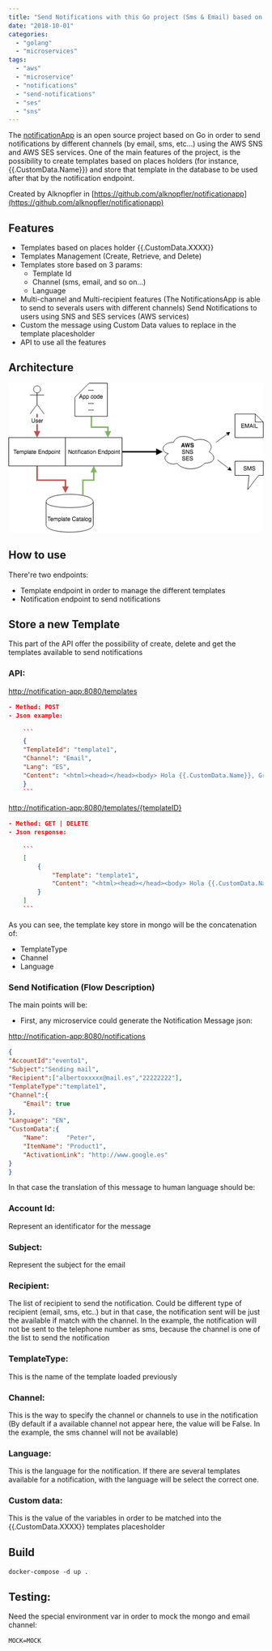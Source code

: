 ```yaml
---
title: "Send Notifications with this Go project (Sms & Email) based on AWS SES/SNS"
date: "2018-10-01"
categories: 
  - "golang"
  - "microservices"
tags: 
  - "aws"
  - "microservice"
  - "notifications"
  - "send-notifications"
  - "ses"
  - "sns"
---
```


The [notificationApp](https://github.com/alknopfler/notificationapp) is an open source project based on Go in order to send notifications by different channels (by email, sms, etc...) using the AWS SNS and AWS SES services. One of the main features of the project, is the possibility to create templates based on places holders (for instance, {{.CustomData.Name}}) and store that template in the database to be used after that by the notification endpoint.

Created by Alknopfler in [https://github.com/alknopfler/notificationapp](https://github.com/alknopfler/notificationapp)

## [](https://github.com/alknopfler/notificationapp#features)Features

- Templates based on places holder {{.CustomData.XXXX}}
- Templates Management (Create, Retrieve, and Delete)
- Templates store based on 3 params:
    - Template Id
    - Channel (sms, email, and so on...)
    - Language
- Multi-channel and Multi-recipient features (The NotificationsApp is able to send to severals users with different channels) Send Notifications to users using SNS and SES services (AWS services)
- Custom the message using Custom Data values to replace in the template placesholder
- API to use all the features

## [](https://github.com/alknopfler/notificationapp#architecture)Architecture

[![GitHub Logo](images/notificationapp.png)](https://github.com/alknopfler/notificationapp/blob/master/notificationapp.png)

## [](https://github.com/alknopfler/notificationapp#how-to-use)How to use

There're two endpoints:

- Template endpoint in order to manage the different templates
- Notification endpoint to send notifications

## [](https://github.com/alknopfler/notificationapp#store-a-new-template)Store a new Template

This part of the API offer the possibility of create, delete and get the templates available to send notifications

### [](https://github.com/alknopfler/notificationapp#api)API:

[http://notification-app:8080/templates](http://notification-app:8080/templates)

```json
- Method: POST
- Json example:

    ```
    {
    "TemplateId": "template1",
    "Channel": "Email",
    "Lang": "ES",
    "Content": "<html><head></head><body> Hola {{.CustomData.Name}}, Gracias por contratar {{.CustomData.ItemName}}.<br><br>Pulse <a href={{.CustomData.ActivationLink}}>aquí</a> para activar de su cuenta </body></html>"
    }
    ```
```

[http://notification-app:8080/templates/{templateID}](http://notification-app:8080/templates/%7BtemplateID%7D)

```json
- Method: GET | DELETE
- Json response:

    ```
    [
        {
            "Template": "template1",
            "Content": "<html><head></head><body> Hola {{.CustomData.Name}}, Gracias por contratar {{.CustomData.ItemName}}.<br><br>Pulse <a href={{.CustomData.ActivationLink}}>aquí</a> para activar de su cuenta </body></html>"
        }
    ]
    ``` 
```

As you can see, the template key store in mongo will be the concatenation of:

- TemplateType
- Channel
- Language

### [](https://github.com/alknopfler/notificationapp#send-notification-flow-description)Send Notification (Flow Description)

The main points will be:

- First, any microservice could generate the Notification Message json:

[http://notification-app:8080/notifications](http://notification-app:8080/notifications)

```json
{
"AccountId":"evento1",     
"Subject":"Sending mail",    
"Recipient":["albertoxxxxx@mail.es","22222222"],
"TemplateType":"template1",
"Channel":{
    "Email": true
},
"Language": "EN",
"CustomData":{
    "Name":     "Peter",
    "ItemName": "Product1",
    "ActivationLink": "http://www.google.es"
}
}
```

In that case the translation of this message to human language should be:

### [](https://github.com/alknopfler/notificationapp#account-id)Account Id:

Represent an identificator for the message

### [](https://github.com/alknopfler/notificationapp#subject)Subject:

Represent the subject for the email

### [](https://github.com/alknopfler/notificationapp#recipient)Recipient:

The list of recipient to send the notification. Could be different type of recipient (email, sms, etc..) but in that case, the notification sent will be just the available if match with the channel. In the example, the notification will not be sent to the telephone number as sms, because the channel is one of the list to send the notification

### [](https://github.com/alknopfler/notificationapp#templatetype)TemplateType:

This is the name of the template loaded previously

### [](https://github.com/alknopfler/notificationapp#channel)Channel:

This is the way to specify the channel or channels to use in the notification (By default if a available channel not appear here, the value will be False. In the example, the sms channel will not be available)

### [](https://github.com/alknopfler/notificationapp#language)Language:

This is the language for the notification. If there are several templates available for a notification, with the language will be select the correct one.

### [](https://github.com/alknopfler/notificationapp#custom-data)Custom data:

This is the value of the variables in order to be matched into the {{.CustomData.XXXX}} templates placesholder

## [](https://github.com/alknopfler/notificationapp#build)Build

```shell
docker-compose -d up .
```

## [](https://github.com/alknopfler/notificationapp#testing)Testing:

Need the special environment var in order to mock the mongo and email channel:

```shell
MOCK=MOCK
```
